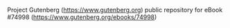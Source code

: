 Project Gutenberg (https://www.gutenberg.org) public repository for
eBook #74998 (https://www.gutenberg.org/ebooks/74998)
